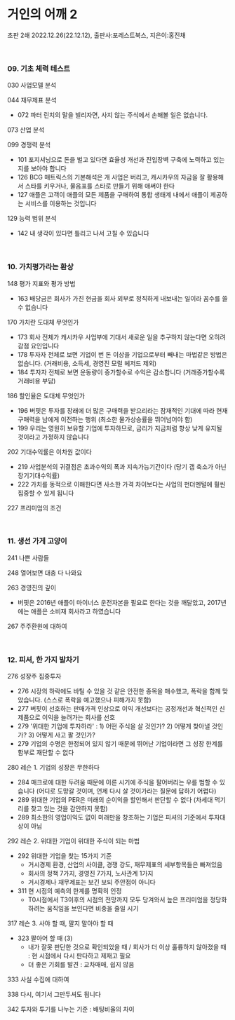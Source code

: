 # 거인의 어깨 2

초판 2쇄 2022.12.26(22.12.12), 출판사:포레스트북스, 지은이:홍진채

<br>

### **09. 기초 체력 테스트**

030 사업모델 분석

044 재무제표 분석
 - 072 파터 린치의 말을 빌리자면, 사지 않는 주식에서 손해볼 일은 없습니다.

073 산업 분석

099 경쟁력 분석
 - 101 포지셔닝으로 돈을 벌고 있다면 효율성 개선과 진입장벽 구축에 노력하고 있는지를 보아야 합니다
 - 126 BCG 매트릭스의 기본해석은 개 사업은 버리고, 캐시카우의 자금을 잘 활용해서 스타를 키우거나, 물음표를 스타로 만들기 위해 애써야 한다
 - 127 애플은 고객이 애플의 모든 제품을 구매하여 통합 생태계 내에서 애플이 제공하는 서비스를 이용하는 것입니다

129 능력 범위 분석
 - 142 내 생각이 있다면 틀리고 나서 고칠 수 있습니다

<br>


### **10. 가치평가라는 환상**

148 평가 지표와 평가 방법
 - 163 배당금은 회사가 가진 현금을 회사 외부로 정직하게 내보내는 일이라 꼼수를 쓸 수 없습니다

170 가치란 도대체 무엇인가
 - 173 회사 전체가 캐시카우 사업부에 기대서 새로운 일을 추구하지 않는다면 오히려 감점 요인입니다
 - 178 투자자 전체로 보면 기업이 번 돈 이상을 기업으로부터 빼내는 마법같은 방법은 없습니다. (거래비용, 소득세, 경영진 모럴 헤저드 제외)
 - 184 투자자 전체로 보면 운동량이 증가할수로 수익은 감소합니다 (거래증가할수록 거래비용 부담)

186 할인율은 도대체 무엇인가
 - 196 버핏은 투자를 장래에 더 많은 구매력을 받으리라는 잠재적인 기대에 따라 현재 구매력을 남에게 이전하는 행위 (최소한 물가상승률을 뛰어넘어야 함)
 - 199 우리는 영원히 보유할 기업에 투자하므로, 금리가 지금처럼 항상 낮게 유지될 것이라고 가정하지 않습니다

202 기대수익률은 이차원 값이다
 - 219 사업분석의 귀결점은 초과수익의 폭과 지속가능기간이다 (당기 갭 축소가 아닌 장기기대수익률)
 - 222 가치를 동적으로 이해한다면 사소한 가격 차이보다는 사업의 펀더멘털에 훨씬 집중할 수 있게 됩니다

227 프리미엄의 조건

<br>


### **11. 생선 가게 고양이**

241 나쁜 사람들

248 열어보면 대충 다 나와요

263 경영진의 깊이
 - 버핏은 2016년 애플이 마이너스 운전자본을 필요로 한다는 것을 깨달았고, 2017년에는 애플은 소비재 회사라고 하였습니다
 
267 주주환원에 대하여

<br>


### **12. 피셔, 한 가지 발차기**

276 성장주 집중투자
 - 276 시장의 하락에도 바틸 수 있을 것 같은 안전한 종목을 매수했고, 폭락을 함께 맞았습니다. (스스로 폭락을 예고했으나 피해가지 못함)
 - 277 버핏이 선호하는 판매가격 인상으로 이익 개선보다는 공정개선과 혁신적인 신제품으로 이익을 늘려가는 회사를 선호
 - 279 '위대한 기업에 투자하라' : 1) 어떤 주식을 살 것인가?  2) 어떻게 찾아낼 것인가?  3) 어떻게 사고 팔 것인가?
 - 279 기업의 수명은 한정되어 있지 않기 때문에 뛰어난 기업이라면 그 성장 한계를 함부로 재단할 수 없다

280 레슨 1. 기업의 성장은 무한하다
 - 284 매크로에 대한 두려움 때문에 이른 시기에 주식을 팔어버리는 우를 범할 수 있습니다 (어디로 도망갈 것이며, 언제 다시 살 것이가라는 질문에 답하기 어렵다)
 - 289 위대한 기업의 PER은 미래의 순이익을 할인해서 판단할 수 없다 (차세대 먹기리를 찾고 있는 것을 감안하지 못함)
 - 289 최소한의 영업이익도 없이 미래만을 창조하는 기업은 피셔의 기준에서 투자대상이 아님

292 레슨 2. 위대한 기업이 위대한 주식이 되는 마법
 - 292 위대한 기업을 찾는 15가지 기준
   - 거시경제 환경, 산업의 사이클, 경쟁 강도, 재무제표의 세부항목들은 빠져있음
   - 회사의 정책 7가지, 경영진 7가지, 노사관계 1가지
   - 거시경제나 재무제표는 보긴 보되 주안점이 아니다
 - 311 현 시점의 예측의 한계를 명확히 인정
   - T0시점에서 T3이후의 시점의 전망까지 모두 당겨와서 높은 프리미엄을 정당화하려는 움직임을 보인다면 비중을 줄일 시기 

317 레슨 3. 사야 할 때, 팔지 말아야 할 때
 - 323 팔아어 할 때 (3)
   - 내가 잘못 판단한 것으로 확인되었을 때 / 회사가 더 이상 훌륭하지 않아졌을 때 : 현 시점에서 다시 판다하고 제재고 필요
   - 더 좋은 기회를 발견 : 교차매매, 쉽지 않음

333 사실 수집에 대하여

338 다시, 여기서 그만두셔도 됩니다

342 투자와 투기를 나누는 기준 : 배팅비율의 차이


